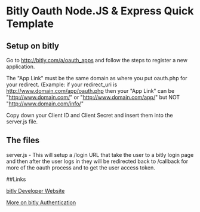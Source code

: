 # Bitly Oauth Node.JS & Express Quick Template

## Setup on bitly

Go to http://bitly.com/a/oauth_apps and follow the steps to register a new application.

The "App Link" must be the same domain as where you put oauth.php for your redirect.  (Example: if your redirect_uri is http://www.domain.com/app/oauth.php then your "App Link" can be "http://www.domain.com/" or "http://www.domain.com/app/" but NOT "http://www.domain.com/info/"

Copy down your Client ID and Client Secret and insert them into the server.js file. 


## The files

server.js - This will setup a /login URL that take the user to a bitly login page and then after the user logs in they will be redirected back to /callback for more of the oauth process and to get the user access token.

##Links

[bitly Developer Website](http://dev.bitly.com/)

[More on bitly Authentication](http://dev.bitly.com/authentication.html)
